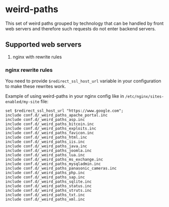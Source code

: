 # weird-paths
This set of weird paths grouped by technology that can be handled by front web servers and therefore such requests do not enter backend servers.

## Supported web servers

1. nginx with rewrite rules

### nginx rewrite rules

You need to provide `$redirect_ssl_host_url` variable in your configuration to make these rewrites work.

Example of using weird-paths in your nginx config like in `/etc/nginx/sites-enabled/my-site` file:

```
set $redirect_ssl_host_url "https://www.google.com";
include conf.d/_weird_paths_apache_portal.inc
include conf.d/_weird_paths_asp.inc
include conf.d/_weird_paths_bitcoin.inc
include conf.d/_weird_paths_exploits.inc
include conf.d/_weird_paths_favicon.inc
include conf.d/_weird_paths_html.inc
include conf.d/_weird_paths_iis.inc
include conf.d/_weird_paths_java.inc
include conf.d/_weird_paths_joomla.inc
include conf.d/_weird_paths_lua.inc
include conf.d/_weird_paths_ms_exchange.inc
include conf.d/_weird_paths_mysqladmin.inc
include conf.d/_weird_paths_panasonic_cameras.inc
include conf.d/_weird_paths_php.inc
include conf.d/_weird_paths_sap.inc
include conf.d/_weird_paths_sqlite.inc
include conf.d/_weird_paths_status.inc
include conf.d/_weird_paths_struts.inc
include conf.d/_weird_paths_txt.inc
include conf.d/_weird_paths_xml.inc
```


